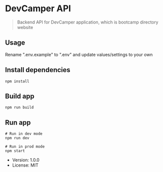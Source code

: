 # DevCamper API

> Backend API for DevCamper application, which is bootcamp directory website

## Usage

Rename ".env.example" to ".env" and update values/settings to your own

## Install dependencies

```
npm install
```

## Build app

```
npm run build
```

## Run app

```
# Run in dev mode
npm run dev

# Run in prod mode
npm start
```

- Version: 1.0.0
- License: MIT

